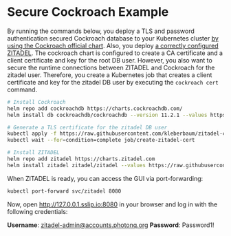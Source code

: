 # Secure Cockroach Example

By running the commands below, you deploy a TLS and password authentication secured Cockroach database to your Kubernetes cluster [by using the Cockroach official chart](https://artifacthub.io/packages/helm/cockroachdb/cockroachdb).
Also, you deploy [a correctly configured ZITADEL](https://artifacthub.io/packages/helm/zitadel/zitadel).
The cockroach chart is configured to create a CA certificate and a client certificate and key for the root DB user.
However, you also want to secure the runtime connections between ZITADEL and Cockroach for the zitadel user.
Therefore, you create a Kubernetes job that creates a client certificate and key for the zitadel DB user by executing the `cockroach cert` command.

```bash
# Install Cockroach
helm repo add cockroachdb https://charts.cockroachdb.com/
helm install db cockroachdb/cockroachdb --version 11.2.1 --values https://raw.githubusercontent.com/kleberbaum/zitadel-charts/main/cockroach-values.yaml

# Generate a TLS certificate for the zitadel DB user
kubectl apply -f https://raw.githubusercontent.com/kleberbaum/zitadel-charts/main/zitadel-cert-job.yaml
kubectl wait --for=condition=complete job/create-zitadel-cert

# Install ZITADEL
helm repo add zitadel https://charts.zitadel.com
helm install zitadel zitadel/zitadel --values https://raw.githubusercontent.com/kleberbaum/zitadel-charts/main/zitadel-values.yaml
```

When ZITADEL is ready, you can access the GUI via port-forwarding:

```bash
kubectl port-forward svc/zitadel 8080
```

Now, open http://127.0.0.1.sslip.io:8080 in your browser and log in with the following credentials:

**Username**: zitadel-admin@accounts.photonq.org
**Password**: Password1!

